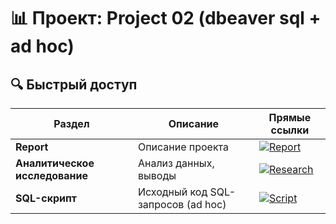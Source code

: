 # 📊 Проект: Project 02 (dbeaver sql + ad hoc)

## 🔍 Быстрый доступ
| Раздел                 | Описание                                | Прямые ссылки |
|------------------------|------------------------------------------|---------------|
| **Report**             | Описание проекта                         | [![Report](https://img.shields.io/badge/-Report-272727?style=for-the-badge)](https://github.com/greenvariety/data_analysis_projects/blob/main/Project%2002%20(dbeaver%20sql%20%2B%20ad%20hoc)/report/report.md) |
| **Аналитическое исследование** | Анализ данных, выводы      | [![Research](https://img.shields.io/badge/-Research-272727?style=for-the-badge)](https://github.com/greenvariety/data_analysis_projects/blob/main/Project%2002%20(dbeaver%20sql%20%2B%20ad%20hoc)/analytical_research/analytical_research.md) |
| **SQL-скрипт**         | Исходный код SQL-запросов (ad hoc)       | [![Script](https://img.shields.io/badge/-Script-272727?style=for-the-badge)](https://github.com/greenvariety/data_analysis_projects/blob/main/Project%2002%20(dbeaver%20sql%20%2B%20ad%20hoc)/query_script/query_script.sql) |

